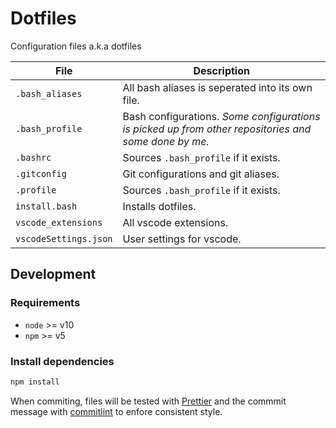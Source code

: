 # Dotfiles

Configuration files a.k.a dotfiles

| File                     | Description                                                                                          |
| ------------------------ | ---------------------------------------------------------------------------------------------------- |
| `.bash_aliases`          | All bash aliases is seperated into its own file.                                                     |
| `.bash_profile`          | Bash configurations. _Some configurations is picked up from other repositories and some done by me._ |
| `.bashrc`                | Sources `.bash_profile` if it exists.                                                                |
| `.gitconfig`             | Git configurations and git aliases.                                                                  |
| `.profile`               | Sources `.bash_profile` if it exists.                                                                |
| `install.bash`           | Installs dotfiles.                                                                                   |
| `vscode_extensions`      | All vscode extensions.                                                                               |
| `vscodeSettings.json`    | User settings for vscode.                                                                            |

## Development

### Requirements

- `node` >= v10
- `npm` >= v5

### Install dependencies

```bash
npm install
```

When commiting, files will be tested with [Prettier](https://prettier.io/) and the commmit message with [commitlint](https://commitlint.js.org/#/) to enfore consistent style.
